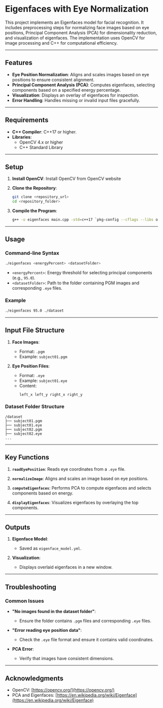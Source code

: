 # Eigenfaces with Eye Normalization

This project implements an Eigenfaces model for facial recognition. It includes preprocessing steps for normalizing face images based on eye positions, Principal Component Analysis (PCA) for dimensionality reduction, and visualization of eigenfaces. The implementation uses OpenCV for image processing and C++ for computational efficiency.

---

## Features
- **Eye Position Normalization**: Aligns and scales images based on eye positions to ensure consistent alignment.
- **Principal Component Analysis (PCA)**: Computes eigenfaces, selecting components based on a specified energy percentage.
- **Visualization**: Displays an overlay of eigenfaces for inspection.
- **Error Handling**: Handles missing or invalid input files gracefully.

---

## Requirements
- **C++ Compiler**: C++17 or higher.
- **Libraries**:
  - OpenCV 4.x or higher
  - C++ Standard Library

---

## Setup
1. **Install OpenCV**:
   Install OpenCV from OpenCV website

2. **Clone the Repository**:
   ```bash
   git clone <repository_url>
   cd <repository_folder>
   ```

3. **Compile the Program**:
   ```bash
   g++ -o eigenfaces main.cpp -std=c++17 `pkg-config --cflags --libs opencv4`
   ```

---

## Usage

### Command-line Syntax
```bash
./eigenfaces <energyPercent> <datasetFolder>
```

- `<energyPercent>`: Energy threshold for selecting principal components (e.g., `95.0`).
- `<datasetFolder>`: Path to the folder containing PGM images and corresponding `.eye` files.

### Example
```bash
./eigenfaces 95.0 ./dataset
```

---

## Input File Structure

1. **Face Images**:
   - Format: `.pgm`
   - Example: `subject01.pgm`

2. **Eye Position Files**:
   - Format: `.eye`
   - Example: `subject01.eye`
   - Content:
     ```
     left_x left_y right_x right_y
     ```

### Dataset Folder Structure
```
/dataset
├── subject01.pgm
├── subject01.eye
├── subject02.pgm
├── subject02.eye
...
```

---

## Key Functions

1. **`readEyePosition`**:
   Reads eye coordinates from a `.eye` file.

2. **`normalizeImage`**:
   Aligns and scales an image based on eye positions.

3. **`computeEigenfaces`**:
   Performs PCA to compute eigenfaces and selects components based on energy.

4. **`displayEigenfaces`**:
   Visualizes eigenfaces by overlaying the top components.

---

## Outputs

1. **Eigenface Model**:
   - Saved as `eigenface_model.yml`.

2. **Visualization**:
   - Displays overlaid eigenfaces in a new window.

---

## Troubleshooting

### Common Issues
- **"No images found in the dataset folder"**:
  - Ensure the folder contains `.pgm` files and corresponding `.eye` files.

- **"Error reading eye position data"**:
  - Check the `.eye` file format and ensure it contains valid coordinates.

- **PCA Error**:
  - Verify that images have consistent dimensions.

---

## Acknowledgments
- OpenCV: [https://opencv.org/](https://opencv.org/)
- PCA and Eigenfaces: [https://en.wikipedia.org/wiki/Eigenface](https://en.wikipedia.org/wiki/Eigenface)
